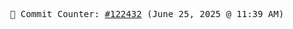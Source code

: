 <p align="center">
    <samp>
        📮 Commit Counter: <a href="https://github.com/Javascript-void0/Javascript-void0/commits/main">#122432</a> (June 25, 2025 @ 11:39 AM)
    </samp>
</p>